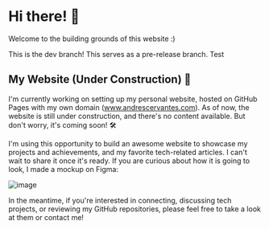 # Hi there! 👋
Welcome to the building grounds of this website :) 

This is the dev branch! This serves as a pre-release branch. Test

## My Website (Under Construction) 🚧

I'm currently working on setting up my personal website, hosted on GitHub Pages with my own domain (www.andrescervantes.com). As of now, the website is still under construction, and there's no content available. But don't worry, it's coming soon! 🛠️

I'm using this opportunity to build an awesome website to showcase my projects and achievements, and my favorite tech-related articles. I can't wait to share it once it's ready. If you are curious about how it is going to look, I made a mockup on Figma:

![image](https://github.com/cervand/cervand.github.io/assets/95746489/88e45950-7978-4ff4-b508-563d6ac0b258)


In the meantime, if you're interested in connecting, discussing tech projects, or reviewing my GitHub repositories, please feel free to take a look at them or contact me! 
